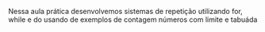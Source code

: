 Nessa aula prática desenvolvemos sistemas de repetição utilizando for, while e do usando de exemplos de contagem números com limite e tabuáda
